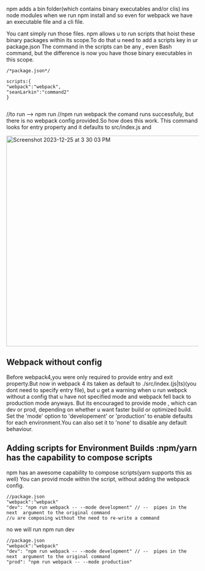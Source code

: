 
npm adds a bin folder(which contains binary executables and/or clis) ins node modules when we run npm install and so even for webpack we have an executable file and a cli file.

You cant simply run those files. npm allows u to run scripts that hoist these binary packages within its scope.To do that u need to add a scripts key in ur package.json
The command in the scripts  can be any , even Bash command, but the difference is now you have those binary executables in this scope.

```
/*package.json*/

scripts:{
"webpack":"webpack",
"seanLarkin":"command2"
}


```
//to run --> npm run <nameOfTheScript>
  //npm run webpack
  the comand runs successfuly, but there is no webpack config provided.So how does this work.
  This command looks for entry property and it defaults to src/index.js and 
 
  <img width="552" alt="Screenshot 2023-12-25 at 3 30 03 PM" src="https://github.com/Surbhi-Kohli/JSModulesAndWebpack/assets/32058209/917bb985-d29f-43d0-87de-88e414fe878d">

  ## Webpack without config
  
  Before webpack4,you were only required to provide entry and exit property.But now in webpack 4 its taken as default to ./src/index.(js|ts)(you dont need to specify entry file),
  but u get a warning when u run webpck without a config that u have not specified mode and webpack fell back to production mode anyways.
  But its encouraged to provide mode , which can dev or prod, depending on whether u want faster build or optimized build.
   Set the 'mode' option to 'developement' or 'production' to enable defaults for each environment.You can also set it to 'none' to disable any default behaviour.
  
  
  ## Adding scripts for Environment Builds :npm/yarn has the capability to compose scripts
  
  
  npm has an awesome capability to compose scripts(yarn supports this as well)
  You can provid mode within the script, without adding the webpack config.
  ```
  //package.json
  "webpack":"webpack"
  "dev": "npm run webpack -- --mode development" // --  pipes in the next  argument to the original command
  //u are composing without the need to re-write a command
  
  ```
  no we will run 
  npm run dev
  
   ```
  //package.json
  "webpack":"webpack"
  "dev": "npm run webpack -- --mode development" // --  pipes in the next  argument to the original command
  "prod": "npm run webpack -- --mode production"
  
  
  ```
